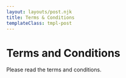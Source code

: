 ```yaml
---
layout: layouts/post.njk
title: Terms & Conditions
templateClass: tmpl-post
---
```


# Terms and Conditions

Please read the terms and conditions.
